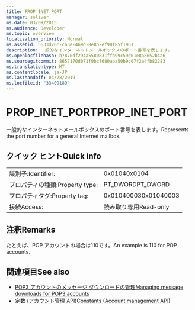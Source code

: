 ```yaml
---
title: PROP_INET_PORT
manager: soliver
ms.date: 03/09/2015
ms.audience: Developer
ms.topic: overview
localization_priority: Normal
ms.assetid: 5633d70c-ca3e-4b9d-8e85-ef98f85f1961
description: 一般的なインターネットメールボックスのポート番号を表します。
ms.openlocfilehash: b7870df294a5580831ffb99c59d01e8a8652b4a6
ms.sourcegitcommit: 8657170d071f9bcf680aba50b9c07f2a4fb82283
ms.translationtype: MT
ms.contentlocale: ja-JP
ms.lasthandoff: 04/28/2019
ms.locfileid: "33409189"
---
```

# <a name="propinetport"></a><span data-ttu-id="fc5c4-103">PROP_INET_PORT</span><span class="sxs-lookup"><span data-stu-id="fc5c4-103">PROP_INET_PORT</span></span>

<span data-ttu-id="fc5c4-104">一般的なインターネットメールボックスのポート番号を表します。</span><span class="sxs-lookup"><span data-stu-id="fc5c4-104">Represents the port number for a general Internet mailbox.</span></span>
  
## <a name="quick-info"></a><span data-ttu-id="fc5c4-105">クイック ヒント</span><span class="sxs-lookup"><span data-stu-id="fc5c4-105">Quick info</span></span>

|||
|:-----|:-----|
|<span data-ttu-id="fc5c4-106">識別子:</span><span class="sxs-lookup"><span data-stu-id="fc5c4-106">Identifier:</span></span>  <br/> |<span data-ttu-id="fc5c4-107">0x0104</span><span class="sxs-lookup"><span data-stu-id="fc5c4-107">0x0104</span></span>  <br/> |
|<span data-ttu-id="fc5c4-108">プロパティの種類:</span><span class="sxs-lookup"><span data-stu-id="fc5c4-108">Property type:</span></span>  <br/> |<span data-ttu-id="fc5c4-109">PT_DWORD</span><span class="sxs-lookup"><span data-stu-id="fc5c4-109">PT_DWORD</span></span>  <br/> |
|<span data-ttu-id="fc5c4-110">プロパティタグ:</span><span class="sxs-lookup"><span data-stu-id="fc5c4-110">Property tag:</span></span>  <br/> |<span data-ttu-id="fc5c4-111">0x01040003</span><span class="sxs-lookup"><span data-stu-id="fc5c4-111">0x01040003</span></span>  <br/> |
|<span data-ttu-id="fc5c4-112">接続</span><span class="sxs-lookup"><span data-stu-id="fc5c4-112">Access:</span></span>  <br/> |<span data-ttu-id="fc5c4-113">読み取り専用</span><span class="sxs-lookup"><span data-stu-id="fc5c4-113">Read-only</span></span>  <br/> |
   
## <a name="remarks"></a><span data-ttu-id="fc5c4-114">注釈</span><span class="sxs-lookup"><span data-stu-id="fc5c4-114">Remarks</span></span>

<span data-ttu-id="fc5c4-115">たとえば、POP アカウントの場合は110です。</span><span class="sxs-lookup"><span data-stu-id="fc5c4-115">An example is 110 for POP accounts.</span></span>
  
## <a name="see-also"></a><span data-ttu-id="fc5c4-116">関連項目</span><span class="sxs-lookup"><span data-stu-id="fc5c4-116">See also</span></span>

- [<span data-ttu-id="fc5c4-117">POP3 アカウントのメッセージ ダウンロードの管理</span><span class="sxs-lookup"><span data-stu-id="fc5c4-117">Managing message downloads for POP3 accounts</span></span>](managing-message-downloads-for-pop3-accounts.md) 
- [<span data-ttu-id="fc5c4-118">定数 (アカウント管理 API)</span><span class="sxs-lookup"><span data-stu-id="fc5c4-118">Constants (Account management API)</span></span>](constants-account-management-api.md)

